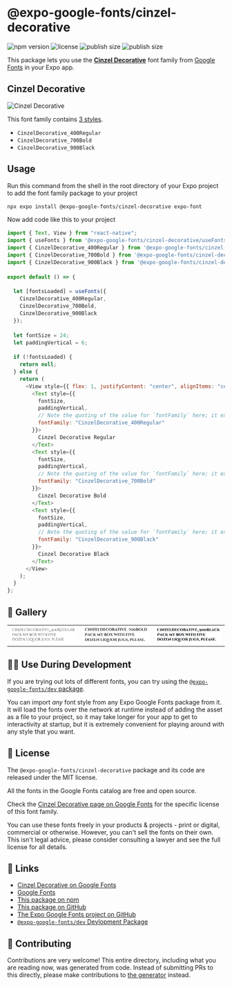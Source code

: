 # @expo-google-fonts/cinzel-decorative

![npm version](https://flat.badgen.net/npm/v/@expo-google-fonts/cinzel-decorative)
![license](https://flat.badgen.net/github/license/expo/google-fonts)
![publish size](https://flat.badgen.net/packagephobia/install/@expo-google-fonts/cinzel-decorative)
![publish size](https://flat.badgen.net/packagephobia/publish/@expo-google-fonts/cinzel-decorative)

This package lets you use the [**Cinzel Decorative**](https://fonts.google.com/specimen/Cinzel+Decorative) font family from [Google Fonts](https://fonts.google.com/) in your Expo app.

## Cinzel Decorative

![Cinzel Decorative](./font-family.png)

This font family contains [3 styles](#-gallery).

- `CinzelDecorative_400Regular`
- `CinzelDecorative_700Bold`
- `CinzelDecorative_900Black`

## Usage

Run this command from the shell in the root directory of your Expo project to add the font family package to your project

```sh
npx expo install @expo-google-fonts/cinzel-decorative expo-font
```

Now add code like this to your project

```js
import { Text, View } from "react-native";
import { useFonts } from '@expo-google-fonts/cinzel-decorative/useFonts';
import { CinzelDecorative_400Regular } from '@expo-google-fonts/cinzel-decorative/400Regular';
import { CinzelDecorative_700Bold } from '@expo-google-fonts/cinzel-decorative/700Bold';
import { CinzelDecorative_900Black } from '@expo-google-fonts/cinzel-decorative/900Black';

export default () => {

  let [fontsLoaded] = useFonts({
    CinzelDecorative_400Regular, 
    CinzelDecorative_700Bold, 
    CinzelDecorative_900Black
  });

  let fontSize = 24;
  let paddingVertical = 6;

  if (!fontsLoaded) {
    return null;
  } else {
    return (
      <View style={{ flex: 1, justifyContent: "center", alignItems: "center" }}>
        <Text style={{
          fontSize,
          paddingVertical,
          // Note the quoting of the value for `fontFamily` here; it expects a string!
          fontFamily: "CinzelDecorative_400Regular"
        }}>
          Cinzel Decorative Regular
        </Text>
        <Text style={{
          fontSize,
          paddingVertical,
          // Note the quoting of the value for `fontFamily` here; it expects a string!
          fontFamily: "CinzelDecorative_700Bold"
        }}>
          Cinzel Decorative Bold
        </Text>
        <Text style={{
          fontSize,
          paddingVertical,
          // Note the quoting of the value for `fontFamily` here; it expects a string!
          fontFamily: "CinzelDecorative_900Black"
        }}>
          Cinzel Decorative Black
        </Text>
      </View>
    );
  }
};
```

## 🔡 Gallery


||||
|-|-|-|
|![CinzelDecorative_400Regular](./400Regular/CinzelDecorative_400Regular.ttf.png)|![CinzelDecorative_700Bold](./700Bold/CinzelDecorative_700Bold.ttf.png)|![CinzelDecorative_900Black](./900Black/CinzelDecorative_900Black.ttf.png)||


## 👩‍💻 Use During Development

If you are trying out lots of different fonts, you can try using the [`@expo-google-fonts/dev` package](https://github.com/expo/google-fonts/tree/master/font-packages/dev#readme).

You can import _any_ font style from any Expo Google Fonts package from it. It will load the fonts over the network at runtime instead of adding the asset as a file to your project, so it may take longer for your app to get to interactivity at startup, but it is extremely convenient for playing around with any style that you want.


## 📖 License

The `@expo-google-fonts/cinzel-decorative` package and its code are released under the MIT license.

All the fonts in the Google Fonts catalog are free and open source.

Check the [Cinzel Decorative page on Google Fonts](https://fonts.google.com/specimen/Cinzel+Decorative) for the specific license of this font family.

You can use these fonts freely in your products & projects - print or digital, commercial or otherwise. However, you can't sell the fonts on their own. This isn't legal advice, please consider consulting a lawyer and see the full license for all details.

## 🔗 Links

- [Cinzel Decorative on Google Fonts](https://fonts.google.com/specimen/Cinzel+Decorative)
- [Google Fonts](https://fonts.google.com/)
- [This package on npm](https://www.npmjs.com/package/@expo-google-fonts/cinzel-decorative)
- [This package on GitHub](https://github.com/expo/google-fonts/tree/master/font-packages/cinzel-decorative)
- [The Expo Google Fonts project on GitHub](https://github.com/expo/google-fonts)
- [`@expo-google-fonts/dev` Devlopment Package](https://github.com/expo/google-fonts/tree/master/font-packages/dev)

## 🤝 Contributing

Contributions are very welcome! This entire directory, including what you are reading now, was generated from code. Instead of submitting PRs to this directly, please make contributions to [the generator](https://github.com/expo/google-fonts/tree/master/packages/generator) instead.
